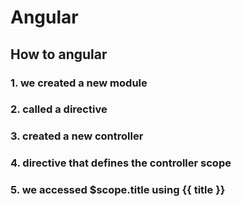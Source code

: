 # Angular

## How to angular

### 1. we created a new module 

### 2. called a directive

### 3. created a new controller 

### 4. directive that defines the controller scope

###  5. we accessed $scope.title using {{ title }}
